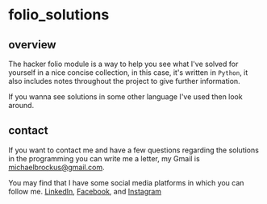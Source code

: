 # folio_solutions

## overview

The hacker folio module is a way to help you
see what I've solved for yourself in a nice
concise collection,
in this case, it's written in `Python`, it also
includes notes throughout the project to
give further information.

If you wanna see solutions in some other language
I've used then look around.

## contact

If you want to contact me and have a few questions
regarding the solutions in the programming you can write
me a letter, my Gmail is <michaelbrockus@gmail.com>.

You may find that I have some social media platforms
in which you can follow me. [LinkedIn](https://www.linkedin.com/in/michael-brockus), [Facebook](https://facebook.com/michael.brockus.555), and [Instagram](https://instagram.com/michael_gene_brockus/)


